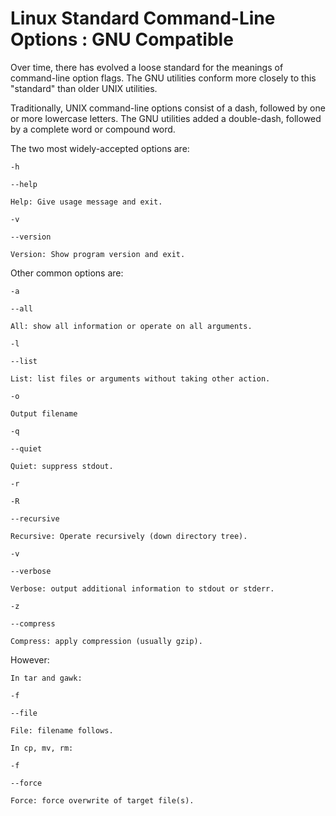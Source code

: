 # Linux Standard Command-Line Options : GNU Compatible

Over time, there has evolved a loose standard for the meanings of command-line option flags. The GNU utilities conform more closely to this "standard" than older UNIX utilities.

Traditionally, UNIX command-line options consist of a dash, followed by one or more lowercase letters. The GNU utilities added a double-dash, followed by a complete word or compound word.

The two most widely-accepted options are:

    -h

    --help

    Help: Give usage message and exit.

    -v

    --version

    Version: Show program version and exit.

Other common options are:

    -a

    --all

    All: show all information or operate on all arguments.

    -l

    --list

    List: list files or arguments without taking other action.

    -o

    Output filename

    -q

    --quiet

    Quiet: suppress stdout.

    -r

    -R

    --recursive

    Recursive: Operate recursively (down directory tree).

    -v

    --verbose

    Verbose: output additional information to stdout or stderr.

    -z

    --compress

    Compress: apply compression (usually gzip).

However:

    In tar and gawk:

    -f

    --file

    File: filename follows.

    In cp, mv, rm:

    -f

    --force

    Force: force overwrite of target file(s).
